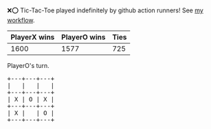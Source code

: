 :x::o: Tic-Tac-Toe played indefinitely by github action runners! See [my workflow](.github/workflows/play.yaml).

|PlayerX wins|PlayerO wins|Ties|
|-|-|-|
|1600|1577|725|

PlayerO's turn.

<pre>
+---+---+---+
|   |   |   |
+---+---+---+
| X | O | X |
+---+---+---+
| X |   | O |
+---+---+---+
</pre>